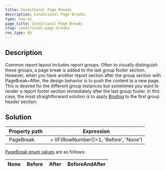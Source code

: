 ```yaml
---
title: Conditional Page Breaks
description: Conditional Page Breaks. 
type: how-to
page_title: Conditional Page Breaks
slug: conditional-page-breaks
res_type: kb
---
```


## Description

Common report layout includes report groups. Often to visually distinguish these groups, a page break is added to the last group footer section. However, when you have another report section after the group section with PageBreak=After, the design behavior is to push the content to a new page. This is desired for the different group instances but sometimes you want to render a report footer section immediately after the last group footer. In this case, the most straightforward solution is to apply [Binding](../expressions-bindings) to the first group header section:  
  
## Solution

|  Property path   <br> |   Expression |
| --- | --- |
|  PageBreak |   = IIF(RowNumber()&gt;1, 'Before', 'None') |

  
[PageBreak enum values](../t-telerik-reporting-pagebreak) are as follows:  
  

| None    <br> | Before   <br> |  After    <br> | BeforeAndAfter   <br> |
| --- | --- | --- | --- |



